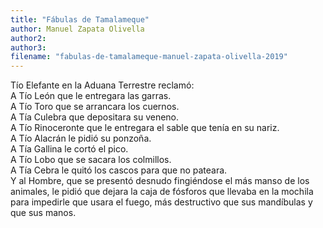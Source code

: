 ```yaml
---
title: "Fábulas de Tamalameque"
author: Manuel Zapata Olivella
author2: 
author3: 
filename: "fabulas-de-tamalameque-manuel-zapata-olivella-2019"
---
```

Tío Elefante en la Aduana Terrestre reclamó:<br>A Tío León que le entregara las garras.<br>A Tío Toro que se arrancara los cuernos.<br>A Tía Culebra que depositara su veneno.<br>A Tío Rinoceronte que le entregara el sable que tenía en su nariz.<br>A Tío Alacrán le pidió su ponzoña.<br>A Tía Gallina le cortó el pico.<br>A Tío Lobo que se sacara los colmillos.<br>A Tía Cebra le quitó los cascos para que no pateara.<br>Y al Hombre, que se presentó desnudo fingiéndose el más manso de los animales, le pidió que dejara la caja de fósforos que llevaba en la mochila para impedirle que usara el fuego, más destructivo que sus mandíbulas y que sus manos.